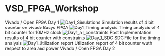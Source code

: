 # VSD_FPGA_Workshop
Vivado / Open FPGA
Day 1
![Day1_Simulations](https://user-images.githubusercontent.com/66528639/160282778-d771cc05-7530-4151-8c40-32c98df31747.jpg)
Simulation results of 4 bit counter on vivado Basys FPGA
![Day1_Timing analysis](https://user-images.githubusercontent.com/66528639/160282830-a1e8969f-2f33-4026-93f8-87be6c7b3495.jpg)
Timing analysis of 4 bit counter for 10MHz clock
![Day1_all_constraints](https://user-images.githubusercontent.com/66528639/160282860-c9b3e2ee-d6d5-4102-89a4-5562c088601c.jpg)
Post Implementation results of 4 bit counter with constraints
![Day_1_SDC](https://user-images.githubusercontent.com/66528639/160282875-4e80d501-8cf8-463b-ad27-0cbd7f230629.jpg)
SDC File for the timing analysis
![Day1_Utilization report](https://user-images.githubusercontent.com/66528639/160282891-f16e457c-5e47-42ae-bdf5-ad9ab5997732.jpg)
Utilization report of 4 bit counter wuth respect to area and power
Vivado / Open FPGA
Day 2
